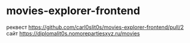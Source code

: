 # movies-explorer-frontend

реквест https://github.com/carl0slit0s/movies-explorer-frontend/pull/2
сайт https://diplomalit0s.nomorepartiesxyz.ru/movies
